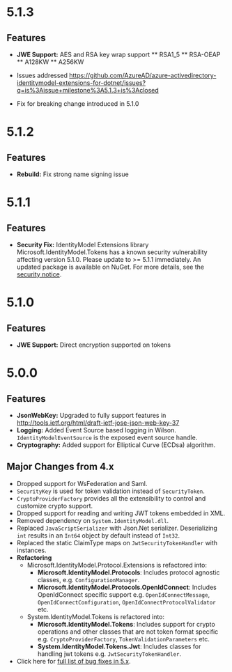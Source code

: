 <a name="5.0.0"></a>
# 5.1.3

## Features
* **JWE Support:** AES and RSA key wrap support
** RSA1_5
** RSA-OEAP
** A128KW
** A256KW

* Issues addressed
https://github.com/AzureAD/azure-activedirectory-identitymodel-extensions-for-dotnet/issues?q=is%3Aissue+milestone%3A5.1.3+is%3Aclosed

* Fix for breaking change introduced in 5.1.0
# 5.1.2

## Features
* **Rebuild:** Fix strong name signing issue

# 5.1.1

## Features
* **Security Fix:** IdentityModel Extensions library Microsoft.IdentityModel.Tokens has a known security vulnerability affecting version 5.1.0. Please update to >= 5.1.1 immediately. An updated package is available on NuGet. For more details, see the [security notice](https://github.com/AzureAD/azure-activedirectory-identitymodel-extensions-for-dotnet/blob/master/SECURITY_NOTICE.md).

# 5.1.0

## Features
* **JWE Support:** Direct encryption supported on tokens

# 5.0.0

## Features
* **JsonWebKey:** Upgraded to fully support features in http://tools.ietf.org/html/draft-ietf-jose-json-web-key-37
* **Logging:** Added Event Source based logging in Wilson. `IdentityModelEventSource` is the exposed event source handle.
* **Cryptography:** Added support for Elliptical Curve (ECDsa) algorithm.

## Major Changes from 4.x
* Dropped support for WsFederation and Saml.
* `SecurityKey` is used for token validation instead of `SecurityToken`. 
* `CryptoProviderFactory` provides all the extensibility to control and customize crypto support.
* Dropped support for reading and writing JWT tokens embedded in XML.
* Removed dependency on `System.IdentityModel.dll`.
* Replaced `JavaScriptSerializer` with Json.Net serializer. Deserializing `int` results in an `Int64` object by default instead of `Int32`.
* Replaced the static ClaimType maps on `JwtSecurityTokenHandler` with instances.
* **Refactoring**
    * Microsoft.IdentityModel.Protocol.Extensions is refactored into:
        * **Microsoft.IdentityModel.Protocols**: Includes protocol agnostic classes, e.g. `ConfigurationManager`.
        * **Microsoft.IdentityModel.Protocols.OpenIdConnect**: Includes OpenIdConnect specific support e.g. `OpenIdConnectMessage`, `OpenIdConnectConfiguration`, `OpenIdConnectProtocolValidator` etc.
    * System.IdentityModel.Tokens is refactored into:
        * **Microsoft.IdentityModel.Tokens**: Includes support for crypto operations and other classes that are not token format specific e.g. `CryptoProviderFactory`, `TokenValidationParameters` etc.
        * **System.IdentityModel.Tokens.Jwt**: Includes classes for handling jwt tokens e.g. `JwtSecurityTokenHandler`.
* Click here for [full list of bug fixes in 5.x](https://github.com/AzureAD/azure-activedirectory-identitymodel-extensions-for-dotnet/issues?utf8=%E2%9C%93&q=is%3Aissue%20is%3Aclosed%20label%3A%22Fix%205.x%22%20).
